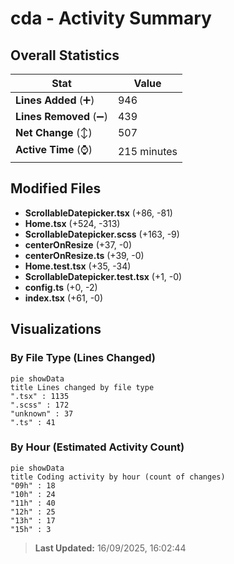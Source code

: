 # cda - Activity Summary 

## Overall Statistics

| Stat                   | Value                                                             |
| ---------------------- | ----------------------------------------------------------------- |
| **Lines Added** (➕)   | 946                                          |
| **Lines Removed** (➖) | 439                                        |
| **Net Change** (↕)    | 507                |
| **Active Time** (⌚)   | 215 minutes |


## Modified Files
- **ScrollableDatepicker.tsx** (+86, -81)
- **Home.tsx** (+524, -313)
- **ScrollableDatepicker.scss** (+163, -9)
- **centerOnResize** (+37, -0)
- **centerOnResize.ts** (+39, -0)
- **Home.test.tsx** (+35, -34)
- **ScrollableDatepicker.test.tsx** (+1, -0)
- **config.ts** (+0, -2)
- **index.tsx** (+61, -0)

## Visualizations

### By File Type (Lines Changed)

```mermaid
pie showData
title Lines changed by file type
".tsx" : 1135
".scss" : 172
"unknown" : 37
".ts" : 41
```

### By Hour (Estimated Activity Count)

```mermaid
pie showData
title Coding activity by hour (count of changes)
"09h" : 18
"10h" : 24
"11h" : 40
"12h" : 25
"13h" : 17
"15h" : 3
```


> **Last Updated:** 16/09/2025, 16:02:44